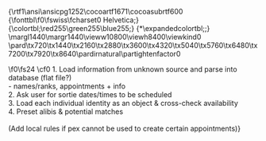 {\rtf1\ansi\ansicpg1252\cocoartf1671\cocoasubrtf600
{\fonttbl\f0\fswiss\fcharset0 Helvetica;}
{\colortbl;\red255\green255\blue255;}
{\*\expandedcolortbl;;}
\margl1440\margr1440\vieww10800\viewh8400\viewkind0
\pard\tx720\tx1440\tx2160\tx2880\tx3600\tx4320\tx5040\tx5760\tx6480\tx7200\tx7920\tx8640\pardirnatural\partightenfactor0

\f0\fs24 \cf0 1. Load information from unknown source and parse into database (flat file?)\
	- names/ranks, appointments + info\
2. Ask user for sortie dates/times to be scheduled\
3. Load each individual identity as an object & cross-check availability\
4. Preset alibis & potential matches\
\
(Add local rules if pex cannot be used to create certain appointments)}
